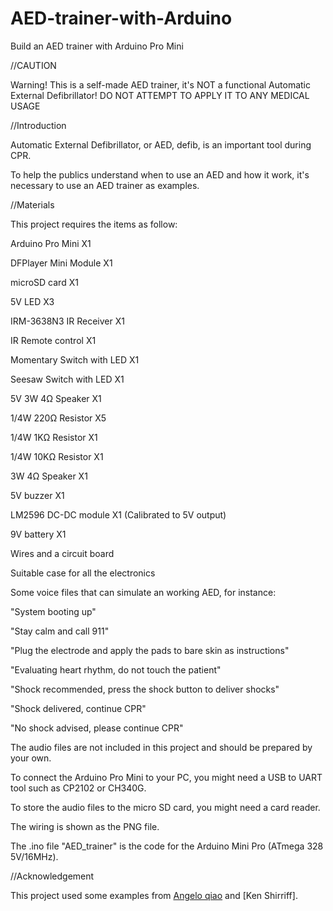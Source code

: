 # AED-trainer-with-Arduino
 Build an AED trainer with Arduino Pro Mini

//CAUTION

Warning! This is a self-made AED trainer, it's NOT a functional Automatic External Defibrillator!
DO NOT ATTEMPT TO APPLY IT TO ANY MEDICAL USAGE

//Introduction

Automatic External Defibrillator, or AED, defib, is an important tool during CPR.

To help the publics understand when to use an AED and how it work, it's necessary to use an AED trainer as examples.

//Materials

This project requires the items as follow:

Arduino Pro Mini X1

DFPlayer Mini Module X1

microSD card X1

5V LED X3

IRM-3638N3 IR Receiver X1

IR Remote control X1

Momentary Switch with LED X1

Seesaw Switch with LED X1

5V 3W 4Ω Speaker X1

1/4W 220Ω Resistor X5

1/4W 1KΩ Resistor X1

1/4W 10KΩ Resistor X1 

3W 4Ω Speaker X1

5V buzzer X1

LM2596 DC-DC module X1 (Calibrated to 5V output)

9V battery X1

Wires and a circuit board

Suitable case for all the electronics

Some voice files that can simulate an working AED, for instance: 

"System booting up"

"Stay calm and call 911"

"Plug the electrode and apply the pads to bare skin as instructions"

"Evaluating heart rhythm, do not touch the patient"

"Shock recommended, press the shock button to deliver shocks"

"Shock delivered, continue CPR"

"No shock advised, please continue CPR"

The audio files are not included in this project and should be prepared by your own.


To connect the Arduino Pro Mini to your PC, you might need a USB to UART tool such as CP2102 or CH340G.

To store the audio files to the micro SD card, you might need a card reader.

The wiring is shown as the PNG file.

The .ino file "AED_trainer" is the code for the Arduino Mini Pro (ATmega 328 5V/16MHz).


//Acknowledgement

This project used some examples from [Angelo qiao](Angelo.qiao@dfrobot.com) and [Ken Shirriff].

